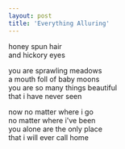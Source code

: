 ```yaml
---
layout: post
title: 'Everything Alluring'
---
```


honey spun hair  
and hickory eyes  
  
you are sprawling meadows  
a mouth foll of baby moons  
you are so many things beautiful  
that i have never seen  
  
now no matter where i go  
no matter where i've been  
you alone are the only place  
that i will ever call home  
  
